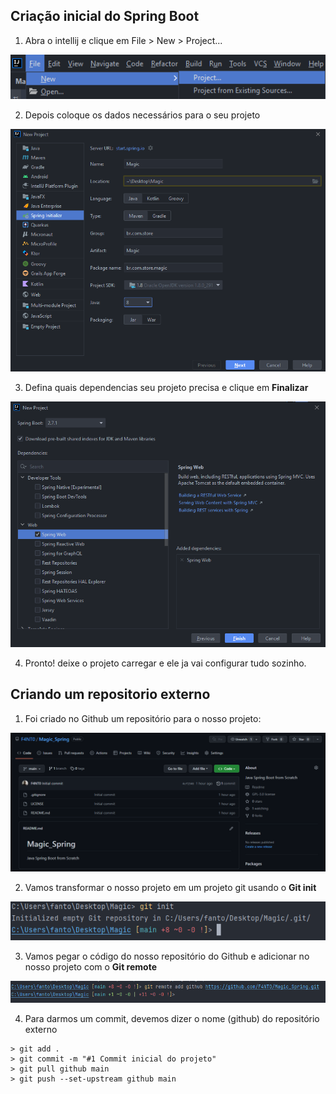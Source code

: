 ## Criação inicial do Spring Boot

1. Abra o intellij e clique em File > New > Project...

![img.png](imgs/img.png)

2. Depois coloque os dados necessários para o seu projeto

![img.png](imgs/dadosSpring.png)

3. Defina quais dependencias seu projeto precisa e clique em **Finalizar**

![img.png](imgs/springDependency.png)

4. Pronto! deixe o projeto carregar e ele ja vai configurar tudo sozinho.

## Criando um repositorio externo

1. Foi criado no Github um repositório para o nosso projeto:

![img.png](imgs/repo.png)

2. Vamos transformar o nosso projeto em um projeto git usando o **Git init**

![img.png](imgs/gitInit.png)

3. Vamos pegar o código do nosso repositório do Github e adicionar no nosso projeto com o **Git remote**

![img.png](imgs/gitRemote.png)

4. Para darmos um commit, devemos dizer o nome (github) do repositório externo

```shell
> git add .
> git commit -m "#1 Commit inicial do projeto"
> git pull github main
> git push --set-upstream github main
```